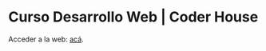# Curso Desarrollo Web | Coder House

Acceder a la web: [acá](https://nicoarbio.github.io/desarrolloweb-coderhouse/proyecto_final/index.html).

